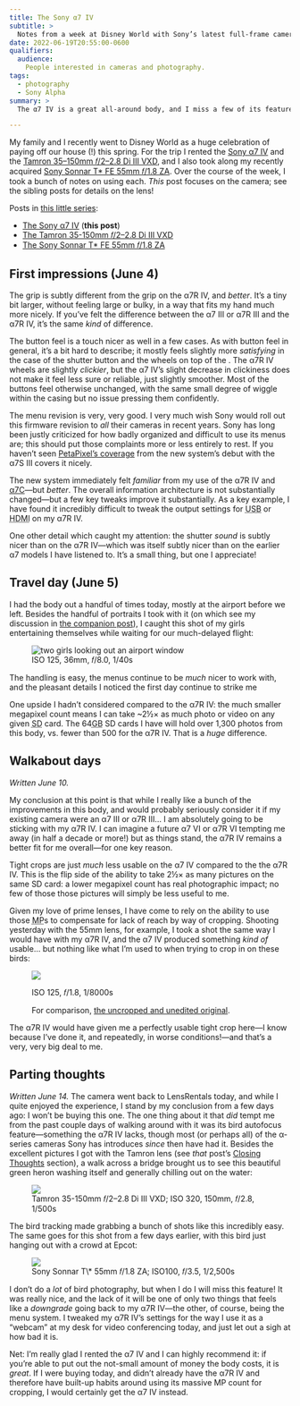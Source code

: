 ```yaml
---
title: The Sony α7 IV
subtitle: >
  Notes from a week at Disney World with Sony’s latest full-frame camera body.
date: 2022-06-19T20:55:00-0600
qualifiers:
  audience:
    People interested in cameras and photography.
tags:
  - photography
  - Sony Alpha
summary: >
  The α7 IV is a great all-around body, and I miss a few of its features when going back to my α7R IV. I highly recommend it… but I’m keeping my α7R IV.

---
```


<div class="callout">

My family and I recently went to Disney World as a huge celebration of paying off our house (!) this spring. For the trip I rented the [Sony α7 IV][camera] and the [Tamron 35–150mm 𝑓/2–2.8 Di III VXD][tamron-lens], and I also took along my recently acquired [Sony Sonnar T\* FE 55mm 𝑓/1.8 ZA][sony-lens]. Over the course of the week, I took a bunch of notes on using each. *This* post focuses on the camera; see the sibling posts for details on the lens!

Posts in [this little series][series]:

- [The Sony α7 IV][camera-post] (**this post**)
- [The Tamron 35-150mm 𝑓/2–2.8 Di III VXD][tamron-post]
- [The Sony Sonnar T\* FE 55mm 𝑓/1.8 ZA][sony-55mm-post]

[camera]: https://www.bhphotovideo.com/c/product/1667800-REG/sony_ilce_7m4_b_alpha_a7_iv_mirrorless.html?sts=hist-pi&pim=Y
[tamron-lens]: https://www.bhphotovideo.com/c/product/1658158-REG/tamron_a058_35_150mm_f_f_2_2_8_di_iii.html
[sony-lens]: https://www.bhphotovideo.com/c/search?Ntt=sony%20sonnar%20t%20fe%2055mm%20f%2F1.8%20za%20lens&N=0&InitialSearch=yes&sts=hist-ps
[series]: https://v5.chriskrycho.com/photos/disney-world-2022-camera-gear/
[camera-post]: https://v5.chriskrycho.com/photos/disney-world-2022-camera-gear/sony-α7-iv/
[tamron-post]: https://v5.chriskrycho.com/photos/disney-world-2022-camera-gear/tamron-35-150mm-f2-28-di-iii-vxd/
[sony-55mm-post]: https://v5.chriskrycho.com/photos/disney-world-2022-camera-gear/sony-sonnar-t-fe-55mm-f18-za/

</div>


## First impressions (June 4)

The grip is subtly different from the grip on the α7R IV, and *better*. It’s a tiny bit larger, without feeling large or bulky, in a way that fits my hand much more nicely. If you’ve felt the difference between the α7 III or α7R III and the α7R IV, it’s the same *kind* of difference.

The button feel is a touch nicer as well in a few cases. As with button feel in general, it’s a bit hard to describe; it mostly feels slightly more *satisfying* in the case of the shutter button and the wheels on top of the . The α7R IV wheels are slightly *clickier*, but the α7 IV’s slight decrease in clickiness does not make it feel less sure or reliable, just slightly smoother. Most of the buttons feel otherwise unchanged, with the same small degree of wiggle within the casing but no issue pressing them confidently.

The menu revision is very, very good. I very much wish Sony would roll out this firmware revision to *all* their cameras in recent years. Sony has long been justly criticized for how badly organized and difficult to use its menus are; this should put those complaints more or less entirely to rest. If you haven’t seen [PetaPixel’s coverage][ppc] from the new system’s debut with the α7S III covers it nicely.

[ppc]: https://petapixel.com/2020/07/29/take-a-tour-of-the-new-menu-system-in-the-sony-a7s-iii/

The new system immediately felt *familiar* from my use of the α7R IV and [α7C][α7C]—but *better*. The overall information architecture is not substantially changed—but a few key tweaks improve it substantially. As a key example, I have found it incredibly difficult to tweak the output settings for <abbr title="universal serial bus">USB</abbr> or <abbr title="High-Definition Multimedia Interface">HDMI</abbr> on my α7R IV.

[α7C]: https://v5.chriskrycho.com/journal/sony-a7c/

One other detail which caught my attention: the shutter *sound* is subtly nicer than on the α7R IV—which was itself subtly nicer than on the earlier α7 models I have listened to. It’s a small thing, but one I appreciate!

## Travel day (June 5)

I had the body out a handful of times today, mostly at the airport before we left. Besides the handful of portraits I took with it (on which see my discussion in [the companion post][sony-55mm-post]), I caught this shot of my girls entertaining themselves while waiting for our much-delayed flight:

<figure>

<img src="https://cdn.chriskrycho.com/file/chriskrycho-com/images/2022/disney/sony-lens/in-airport.jpg" alt="two girls looking out an airport window">

<figcaption><abbr>ISO</abbr> 125, 36mm, 𝑓/8.0, 1/40s</figcaption>

</figure>

The handling is easy, the menus continue to be *much* nicer to work with, and the pleasant details I noticed the first day continue to strike me

One upside I hadn’t considered compared to the α7R IV: the much smaller megapixel count means I can take ~2½× as much photo or video on any given <abbr title="Secure Digital">SD</abbr> card. The 64<abbr title="gigabyte">GB</abbr> <abbr>SD</abbr> cards I have will hold over 1,300 photos from this body, vs. fewer than 500 for the α7R IV. That is a *huge* difference.

## Walkabout days

*Written June 10.*

My conclusion at this point is that while I really like a bunch of the improvements in this body, and would probably seriously consider it if my existing camera were an α7 III or α7R III… I am absolutely going to be sticking with my α7R IV. I can imagine a future α7 VI or α7R VI tempting me away (in half a decade or more!) but as things stand, the α7R IV remains a better fit for me overall—for one key reason.

Tight crops are just *much* less usable on the α7 IV compared to the the α7R IV. This is the flip side of the ability to take 2½× as many pictures on the same <abbr>SD</abbr> card: a lower megapixel count has real photographic impact; no few of those those pictures will simply be less useful to me.

Given my love of prime lenses, I have come to rely on the ability to use those <abbr title="megapixel">MP</abbr>s to compensate for lack of reach by way of cropping. Shooting yesterday with the 55mm lens, for example, I took a shot the same way I would have with my α7R IV, and the α7 IV produced something *kind of* usable… but nothing like what I’m used to when trying to crop in on these birds:

<figure>

<img src="https://cdn.chriskrycho.com/file/chriskrycho-com/images/2022/disney/birds-edited.jpg">

<figcaption>

<abbr>ISO</abbr> 125, 𝑓/1.8, 1/8000s

For comparison, [the uncropped and unedited original](./birds-original.jpg).

</figcaption>

</figure>

The α7R IV would have given me a perfectly usable tight crop here—I know because I’ve done it, and repeatedly, in worse conditions!—and that’s a very, very big deal to me.

## Parting thoughts

*Written June 14.* The camera went back to LensRentals today, and while I quite enjoyed the experience, I stand by my conclusion from a few days ago: I won’t be buying this one. The one thing about it that *did* tempt me from the past couple days of walking around with it was its bird autofocus feature—something the α7R IV lacks, though most (or perhaps all) of the α-series cameras Sony has introduces *since* then have had it. Besides the excellent pictures I got with the Tamron lens (see *that* post’s [Closing Thoughts][tamron-lens-closing] section), a walk across a bridge brought us to see this beautiful green heron washing itself and generally chilling out on the water:

<figure>

<img src="https://cdn.chriskrycho.com/file/chriskrycho-com/images/2022/disney/camera/green-heron.jpg">

<figcaption>Tamron 35-150mm 𝑓/2–2.8 Di III VXD; <abbr>ISO</abbr> 320, 150mm, 𝑓/2.8, 1/500s</figcaption>

</figure>

The bird tracking made grabbing a bunch of shots like this incredibly easy. The same goes for this shot from a few days earlier, with this bird just hanging out with a crowd at Epcot:

<figure>

<img src="https://cdn.chriskrycho.com/file/chriskrycho-com/images/2022/disney/camera/white-bird.jpg">

<figcaption>Sony Sonnar T\* 55mm 𝑓/1.8 ZA; <abbr>ISO</abbr>100, 𝑓/3.5, 1/2,500s</figcaption>

</figure>

I don’t do a *lot* of bird photography, but when I do I will miss this feature! It was really nice, and the lack of it will be one of only two things that feels like a *downgrade* going back to my α7R IV—the other, of course, being the menu system. I tweaked my α7R IV’s settings for the way I use it as a “webcam” at my desk for video conferencing today, and just let out a sigh at how bad it is.

Net: I’m really glad I rented the α7 IV and I can highly recommend it: if you’re able to put out the not-small amount of money the body costs, it is *great*. If I were buying today, and didn’t already have the α7R IV and therefore have built-up habits around using its massive <abbr>MP</abbr> count for cropping, I would certainly get the α7 IV instead.

[tamron-lens-closing]: https://v5.chriskrycho.com/journal/disney-world-2022-camera-gear/tamron-35-150mm-f2-28-di-iii-vxd/#closing-thoughts